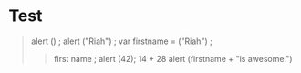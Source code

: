 # Test
>alert () ;
>alert ("Riah") ;
>var firstname = ("Riah") ;
>>first name ;
>>alert (42);
>>14 + 28
>>alert (firstname + "is awesome.")
>>
